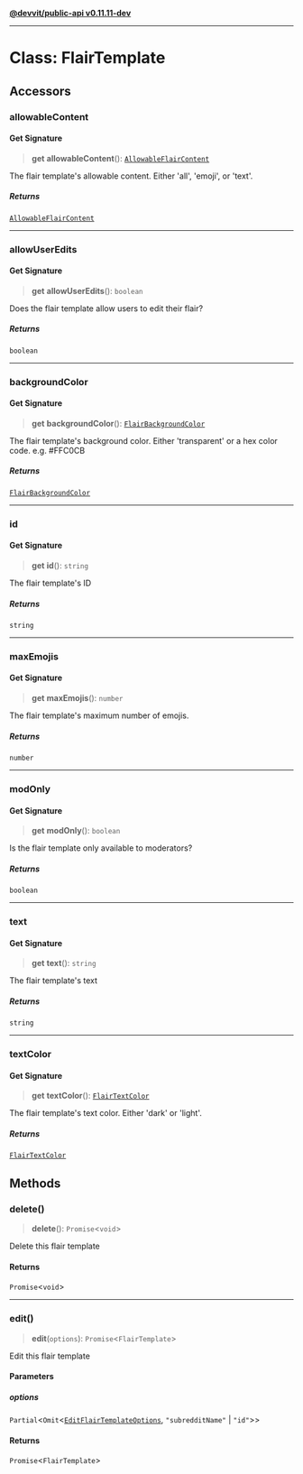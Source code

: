 [**@devvit/public-api v0.11.11-dev**](../../README.md)

---

# Class: FlairTemplate

## Accessors

<a id="allowablecontent"></a>

### allowableContent

#### Get Signature

> **get** **allowableContent**(): [`AllowableFlairContent`](../type-aliases/AllowableFlairContent.md)

The flair template's allowable content. Either 'all', 'emoji', or 'text'.

##### Returns

[`AllowableFlairContent`](../type-aliases/AllowableFlairContent.md)

---

<a id="allowuseredits"></a>

### allowUserEdits

#### Get Signature

> **get** **allowUserEdits**(): `boolean`

Does the flair template allow users to edit their flair?

##### Returns

`boolean`

---

<a id="backgroundcolor"></a>

### backgroundColor

#### Get Signature

> **get** **backgroundColor**(): [`FlairBackgroundColor`](../type-aliases/FlairBackgroundColor.md)

The flair template's background color. Either 'transparent' or a hex color code. e.g. #FFC0CB

##### Returns

[`FlairBackgroundColor`](../type-aliases/FlairBackgroundColor.md)

---

<a id="id"></a>

### id

#### Get Signature

> **get** **id**(): `string`

The flair template's ID

##### Returns

`string`

---

<a id="maxemojis"></a>

### maxEmojis

#### Get Signature

> **get** **maxEmojis**(): `number`

The flair template's maximum number of emojis.

##### Returns

`number`

---

<a id="modonly"></a>

### modOnly

#### Get Signature

> **get** **modOnly**(): `boolean`

Is the flair template only available to moderators?

##### Returns

`boolean`

---

<a id="text"></a>

### text

#### Get Signature

> **get** **text**(): `string`

The flair template's text

##### Returns

`string`

---

<a id="textcolor"></a>

### textColor

#### Get Signature

> **get** **textColor**(): [`FlairTextColor`](../type-aliases/FlairTextColor.md)

The flair template's text color. Either 'dark' or 'light'.

##### Returns

[`FlairTextColor`](../type-aliases/FlairTextColor.md)

## Methods

<a id="delete"></a>

### delete()

> **delete**(): `Promise`\<`void`\>

Delete this flair template

#### Returns

`Promise`\<`void`\>

---

<a id="edit"></a>

### edit()

> **edit**(`options`): `Promise`\<`FlairTemplate`\>

Edit this flair template

#### Parameters

##### options

`Partial`\<`Omit`\<[`EditFlairTemplateOptions`](../type-aliases/EditFlairTemplateOptions.md), `"subredditName"` \| `"id"`\>\>

#### Returns

`Promise`\<`FlairTemplate`\>
